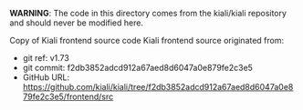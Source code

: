 **WARNING**: The code in this directory comes from the kiali/kiali repository and should never be modified here.

Copy of Kiali frontend source code
Kiali frontend source originated from:
* git ref:    v1.73
* git commit: f2db3852adcd912a67aed8d6047a0e879fe2c3e5
* GitHub URL: https://github.com/kiali/kiali/tree/f2db3852adcd912a67aed8d6047a0e879fe2c3e5/frontend/src
